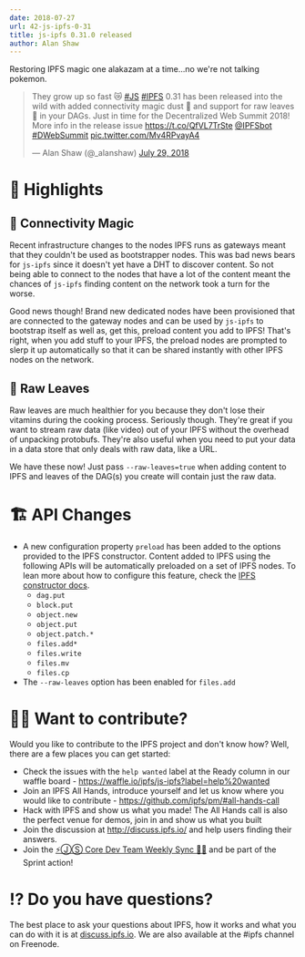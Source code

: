 ```yaml
---
date: 2018-07-27
url: 42-js-ipfs-0-31
title: js-ipfs 0.31.0 released
author: Alan Shaw
---
```


Restoring IPFS magic one alakazam at a time...no we're not talking pokemon.

<blockquote class="twitter-tweet" data-lang="en"><p lang="en" dir="ltr">They grow up so fast 😿 <a href="https://twitter.com/hashtag/JS?src=hash&amp;ref_src=twsrc%5Etfw">#JS</a> <a href="https://twitter.com/hashtag/IPFS?src=hash&amp;ref_src=twsrc%5Etfw">#IPFS</a> 0.31 has been released into the wild with added connectivity magic dust 🧚 and support for raw leaves 🌿 in your DAGs. Just in time for the Decentralized Web Summit 2018! More info in the release issue <a href="https://t.co/QfVL7TrSte">https://t.co/QfVL7TrSte</a> <a href="https://twitter.com/IPFSbot?ref_src=twsrc%5Etfw">@IPFSbot</a> <a href="https://twitter.com/hashtag/DWebSummit?src=hash&amp;ref_src=twsrc%5Etfw">#DWebSummit</a> <a href="https://t.co/Mv4RPvayA4">pic.twitter.com/Mv4RPvayA4</a></p>&mdash; Alan Shaw (@_alanshaw) <a href="https://twitter.com/_alanshaw/status/1023505986747883521?ref_src=twsrc%5Etfw">July 29, 2018</a></blockquote>
<script async src="https://platform.twitter.com/widgets.js" charset="utf-8"></script>


# 🔦 Highlights

## 🧚 Connectivity Magic

Recent infrastructure changes to the nodes IPFS runs as gateways meant that they couldn't be used as bootstrapper nodes. This was bad news bears for `js-ipfs` since it doesn't yet have a DHT to discover content. So not being able to connect to the nodes that have a lot of the content meant the chances of `js-ipfs` finding content on the network took a turn for the worse.

Good news though! Brand new dedicated nodes have been provisioned that are connected to the gateway nodes and can be used by `js-ipfs` to bootstrap itself as well as, get this, preload content you add to IPFS! That's right, when you add stuff to your IPFS, the preload nodes are prompted to slerp it up automatically so that it can be shared instantly with other IPFS nodes on the network.

## 🌿 Raw Leaves

Raw leaves are much healthier for you because they don't lose their vitamins during the cooking process. Seriously though. They're great if you want to stream raw data (like video) out of your IPFS without the overhead of unpacking protobufs. They're also useful when you need to put your data in a data store that only deals with raw data, like a URL.

We have these now! Just pass `--raw-leaves=true` when adding content to IPFS and leaves of the DAG(s) you create will contain just the raw data.

# 🏗 API Changes

* A new configuration property `preload` has been added to the options provided to the IPFS constructor. Content added to IPFS using the following APIs will be automatically preloaded on a set of IPFS nodes. To lean more about how to configure this feature, check the [IPFS constructor docs](https://github.com/ipfs/js-ipfs#ipfs-constructor).
    * `dag.put`
    * `block.put`
    * `object.new`
    * `object.put`
    * `object.patch.*`
    * `files.add*`
    * `files.write`
    * `files.mv`
    * `files.cp`
* The `--raw-leaves` option has been enabled for `files.add`

# 🙌🏽 Want to contribute?

Would you like to contribute to the IPFS project and don't know how? Well, there are a few places you can get started:

- Check the issues with the `help wanted` label at the Ready column in our waffle board - https://waffle.io/ipfs/js-ipfs?label=help%20wanted
- Join an IPFS All Hands, introduce yourself and let us know where you would like to contribute - https://github.com/ipfs/pm/#all-hands-call
- Hack with IPFS and show us what you made! The All Hands call is also the perfect venue for demos, join in and show us what you built
- Join the discussion at http://discuss.ipfs.io/ and help users finding their answers.
- Join the [⚡️ⒿⓈ Core Dev Team Weekly Sync 🙌🏽](https://github.com/ipfs/pm/issues/650) and be part of the Sprint action!

# ⁉️ Do you have questions?

The best place to ask your questions about IPFS, how it works and what you can do with it is at [discuss.ipfs.io](http://discuss.ipfs.io). We are also available at the #ipfs channel on Freenode.
